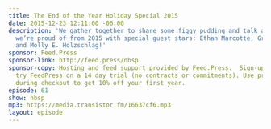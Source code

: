 ```yaml
---
title: The End of the Year Holiday Special 2015
date: 2015-12-23 12:11:00 -06:00
description: 'We gather together to share some figgy pudding and talk about the things
  we’re proud of from 2015 with special guest stars: Ethan Marcotte, Greg Storey,
  and Molly E. Holzschlag!'
sponsor: Feed.Press
sponsor-link: http://feed.press/nbsp
sponsor-copy: Hosting and feed support provided by Feed.Press.  Sign-up today and
  try FeedPress on a 14 day trial (no contracts or commitments). Use promo code *nbsp*
  during checkout to get 10% off your first year.
episode: 61
show: nbsp
mp3: https://media.transistor.fm/16637cf6.mp3
layout: episode
---
```


